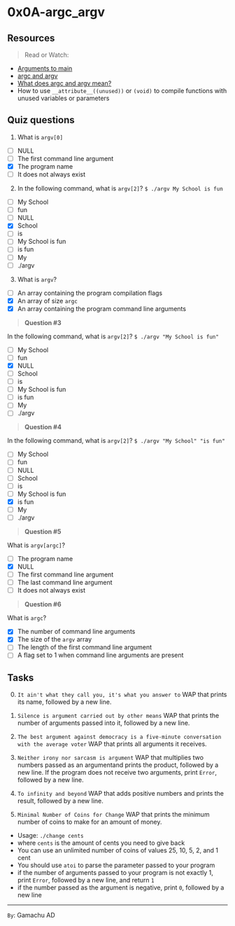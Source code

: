 # 0x0A-argc\_argv

## Resources
> Read or Watch:

+ [Arguments to main](https://publications.gbdirect.co.uk//c_book/chapter10/arguments_to_main.html)
+ [argc and argv](http://crasseux.com/books/ctutorial/argc-and-argv.html)
+ [What does argc and argv mean?](https://www.youtube.com/watch?v=aP1ijjeZc24)
+ How to use `__attribute__((unused))` or `(void)` to compile functions with unused variables or parameters

## Quiz questions
1. What is `argv[0]`
- [ ] NULL
- [ ] The first command line argument
- [x] The program name
- [ ] It does not always exist

2. In the following command, what is `argv[2]`?
```$ ./argv My School is fun```
- [ ] My School
- [ ] fun
- [ ] NULL
- [x] School
- [ ] is
- [ ] My School is fun
- [ ] is fun
- [ ] My
- [ ] ./argv

3. What is `argv`?
- [ ] An array containing the program compilation flags
- [x] An array of size `argc`
- [x] An array containing the program command line arguments

> **Question #3**

In the following command, what is `argv[2]`?
```$ ./argv "My School is fun"```
- [ ] My School
- [ ] fun
- [x] NULL
- [ ] School
- [ ] is
- [ ] My School is fun
- [ ] is fun
- [ ] My
- [ ] ./argv

> **Question #4**

In the following command, what is `argv[2]`?
```$ ./argv "My School" "is fun"```
- [ ] My School
- [ ] fun
- [ ] NULL
- [ ] School
- [ ] is
- [ ] My School is fun
- [x] is fun
- [ ] My
- [ ] ./argv

> **Question #5**

What is `argv[argc]`?
- [ ] The program name
- [x] NULL
- [ ] The first command line argument
- [ ] The last command line argument
- [ ] It does not always exist

> **Question #6**

What is `argc`?
- [x] The number of command line arguments
- [x] The size of the `argv` array
- [ ] The length of the first command line argument
- [ ] A flag set to 1 when command line arguments are present

## Tasks
0. `It ain't what they call you, it's what you answer to`
WAP that prints its name, followed by a new line.

1. `Silence is argument carried out by other means`
WAP that prints the number of arguments passed into it, followed by a new line.

2. `The best argument against democracy is a five-minute conversation with the average voter`
WAP that prints all arguments it receives.

3. `Neither irony nor sarcasm is argument`
WAP that multiplies two numbers passed as an argumentand prints the product, followed by a new line.
If the program does not receive two arguments, print `Error`, followed by a new line.

4. `To infinity and beyond`
WAP that adds positive numbers and prints the result, followed by a new line. 

5. `Minimal Number of Coins for Change`
WAP that prints the minimum number of coins to make for an amount of money.
+ Usage: `./change cents`
+ where `cents` is the amount of cents you need to give back
+ You can use an unlimited number of coins of values 25, 10, 5, 2, and 1 cent
+ You should use `atoi` to parse the parameter passed to your program
+ if the number of arguments passed to your program is not exactly 1, print `Error`, followed by a new line, and return `1`
+ if the number passed as the argument is negative, print `0`, followed by a new line


---
`By`: Gamachu AD
